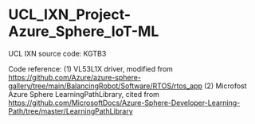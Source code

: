 # UCL_IXN_Project-Azure_Sphere_IoT-ML

UCL IXN source code: KGTB3

Code reference:
(1) VL53L1X driver, modified from https://github.com/Azure/azure-sphere-gallery/tree/main/BalancingRobot/Software/RTOS/rtos_app
(2) Microfost Azure Sphere LearningPathLibrary, cited from https://github.com/MicrosoftDocs/Azure-Sphere-Developer-Learning-Path/tree/master/LearningPathLibrary
